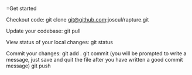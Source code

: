 =Get started

Checkout code:
git clone git@github.com:joscul/rapture.git

Update your codebase:
git pull

View status of your local changes:
git status

Commit your changes:
git add .
git commit (you will be prompted to write a message, just save and quit the file after you have written a good commit message)
git push

